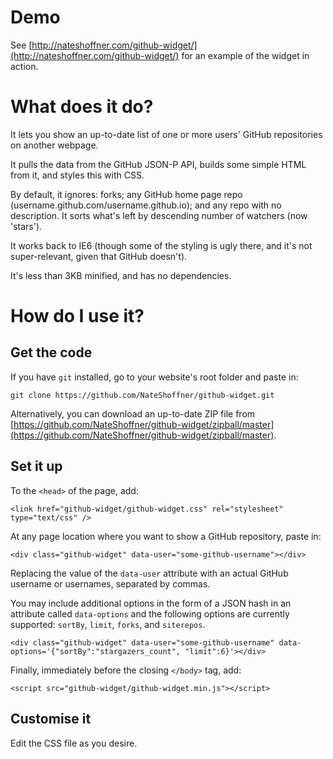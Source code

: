 Demo
====

See [http://nateshoffner.com/github-widget/](http://nateshoffner.com/github-widget/) for an example of the widget in action.


What does it do?
================

It lets you show an up-to-date list of one or more users' GitHub repositories on another webpage.

It pulls the data from the GitHub JSON-P API, builds some simple HTML from it, and styles this with CSS.

By default, it ignores: forks; any GitHub home page repo (username.github.com/username.github.io); and any repo with no description. It sorts what's left by descending number of watchers (now 'stars').

It works back to IE6 (though some of the styling is ugly there, and it's not super-relevant, given that GitHub doesn't).

It's less than 3KB minified, and has no dependencies.


How do I use it?
================

Get the code
------------

If you have `git` installed, go to your website's root folder and paste in:

    git clone https://github.com/NateShoffner/github-widget.git

Alternatively, you can download an up-to-date ZIP file from [https://github.com/NateShoffner/github-widget/zipball/master](https://github.com/NateShoffner/github-widget/zipball/master).

Set it up
---------

To the `<head>` of the page, add:

    <link href="github-widget/github-widget.css" rel="stylesheet" type="text/css" />

At any page location where you want to show a GitHub repository, paste in:

    <div class="github-widget" data-user="some-github-username"></div>

Replacing the value of the `data-user` attribute with an actual GitHub username or usernames, separated by commas.

You may include additional options in the form of a JSON hash in an attribute called `data-options`
and the following options are currently supported: `sortBy`, `limit`, `forks`, and `siterepos`.

    <div class="github-widget" data-user="some-github-username" data-options='{"sortBy":"stargazers_count", "limit":6}'></div>

Finally, immediately before the closing `</body>` tag, add:

    <script src="github-widget/github-widget.min.js"></script>


Customise it
------------

Edit the CSS file as you desire.
